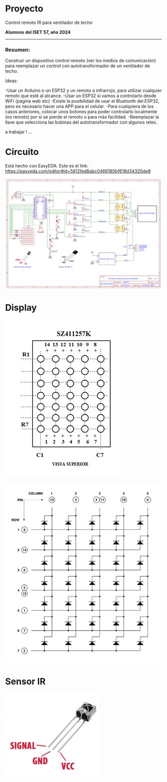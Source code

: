 # Proyecto
Control remoto IR para ventilador de techo

**Alumnos del ISET 57, año 2024**

---

### Resumen:

Construir un dispositivo control remoto (ver los medios de comunicación) para reemplazar un control con autotransformador de un ventilador de techo.

Ideas:

-Usar un Arduino o un ESP32 y un remoto a infrarrojo, para utilizar cualquier remoto que esté al alcance.
-Usar un ESP32 si vamos a controlarlo desde WiFi (página web etc)
-Existe la posibilidad de usar el Bluetooth del ESP32, pero es necesario hacer una APP para el celular.
-Para cualquiera de los casos anteriores, colocar unos botones para poder controlarlo localmente (no remoto) por si se pierde el remoto o para más facilidad.
-Reemplazar la llave que selecciona las bobinas del autotransformador con algunos reles.

a trabajar ! ...


# Circuito

Está hecho con EasyEDA. Este es el link:
https://easyeda.com/editor#id=5612fed8abc0466180bf618d34320de8


![Circuito](documentacion/Schematic_Remoto-para-Ventilador-2024.2_2024-07-22.png)


# Display

![Display](documentacion/MATRIZ-LED-7X5-SZ411257K.jpg)

![Display](documentacion/DIAGRAM-MATRIX-LED-7X5-ANODE-2.jpg)


# Sensor IR

![Display](documentacion/IR.png)

